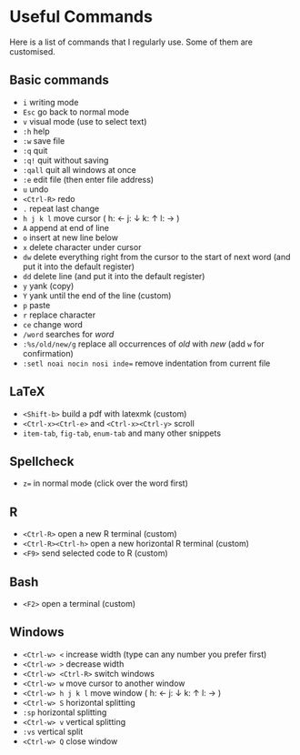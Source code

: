 # Useful Commands

Here is a list of commands that I regularly use. Some of them are customised. 

## Basic commands

* `i` writing mode
* `Esc` go back to normal mode 
* `v` visual mode (use to select text)
* `:h` help
* `:w` save file
* `:q` quit
* `:q!` quit without saving
* `:qall` quit all windows at once
* `:e` edit file (then enter file address)
* `u` undo
* `<Ctrl-R>` redo
* `.` repeat last change
* `h j k l` move cursor ( h: ←  j: ↓  k: ↑  l: → )
* `A` append at end of line
* `o` insert at new line below
* `x` delete character under cursor
* `dw` delete everything right from the cursor to the start of next word (and put it into the default register)
* `dd` delete line (and put it into the default register)
* `y` yank (copy)
* `Y` yank until the end of the line (custom)
* `p` paste
* `r` replace character
* `ce` change word
* `/word` searches for _word_
* `:%s/old/new/g` replace all occurrences of _old_ with _new_ (add `w` for confirmation) 
* `:setl noai nocin nosi inde=` remove indentation from current file

## LaTeX

* `<Shift-b>` build a pdf with latexmk (custom)
* `<Ctrl-x><Ctrl-e>` and `<Ctrl-x><Ctrl-y>` scroll
* `item-tab`, `fig-tab`, `enum-tab` and many other snippets

## Spellcheck 

* `z=` in normal mode (click over the word first)

## R

* `<Ctrl-R>` open a new R terminal (custom)
* `<Ctrl-R><Ctrl-h>` open a new horizontal R terminal (custom)
* `<F9>` send selected code to R (custom)

## Bash

* `<F2>` open a terminal (custom)

## Windows

* `<Ctrl-w> <` increase width (type can any number you prefer first)
* `<Ctrl-w> >` decrease width
* `<Ctrl-w> <Ctrl-R>` switch windows
* `<Ctrl-w> w` move cursor to another window
* `<Ctrl-w> h j k l` move window ( h: ←  j: ↓  k: ↑  l: → )
* `<Ctrl-w> S` horizontal splitting
* `:sp` horizontal splitting
* `<Ctrl-w> v` vertical splitting
* `:vs` vertical split
* `<Ctrl-w> Q` close window

